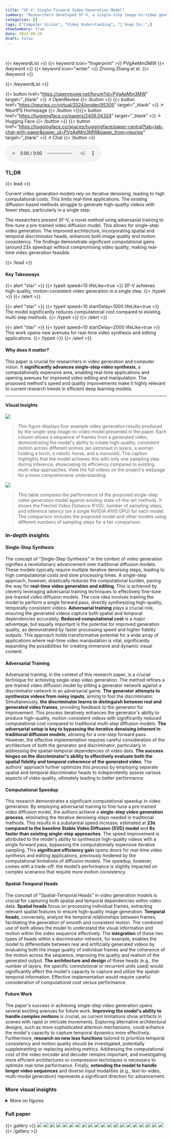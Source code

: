 ```yaml
---
title: "SF-V: Single Forward Video Generation Model"
summary: "Researchers developed SF-V, a single-step image-to-video generation model, achieving a 23x speedup compared to existing models without sacrificing quality, paving the way for real-time video synthesis..."
categories: []
tags: ["Computer Vision", "Video Understanding", "🏢 Snap Inc.",]
showSummary: true
date: 2024-09-26
draft: false
---
```


<br>

{{< keywordList >}}
{{< keyword icon="fingerprint" >}} PVgAeMm3MW {{< /keyword >}}
{{< keyword icon="writer" >}} Zhixing Zhang et el. {{< /keyword >}}
 
{{< /keywordList >}}

{{< button href="https://openreview.net/forum?id=PVgAeMm3MW" target="_blank" >}}
↗ OpenReview
{{< /button >}}
{{< button href="https://neurips.cc/virtual/2024/poster/95305" target="_blank" >}}
↗ NeurIPS Homepage
{{< /button >}}{{< button href="https://huggingface.co/papers/2406.04324" target="_blank" >}}
↗ Hugging Face
{{< /button >}}
{{< button href="https://huggingface.co/spaces/huggingface/paper-central?tab=tab-chat-with-paper&paper_id=PVgAeMm3MW&paper_from=neurips" target="_blank" >}}
↗ Chat
{{< /button >}}



<audio controls>
    <source src="https://ai-paper-reviewer.com/PVgAeMm3MW/podcast.wav" type="audio/wav">
    Your browser does not support the audio element.
</audio>


### TL;DR


{{< lead >}}

Current video generation models rely on iterative denoising, leading to high computational costs. This limits real-time applications.  The existing diffusion-based methods struggle to generate high-quality videos with fewer steps, particularly in a single step.

The researchers present SF-V, a novel method using adversarial training to fine-tune a pre-trained video diffusion model.  This allows for single-step video generation.  The improved architecture, incorporating spatial and temporal discriminator heads, enhances both image quality and motion consistency.  The findings demonstrate significant computational gains (around 23x speedup) without compromising video quality, making real-time video generation feasible.

{{< /lead >}}


#### Key Takeaways

{{< alert "star" >}}
{{< typeit speed=10 lifeLike=true >}} SF-V achieves high-quality, motion-consistent video generation in a single step. {{< /typeit >}}
{{< /alert >}}

{{< alert "star" >}}
{{< typeit speed=10 startDelay=1000 lifeLike=true >}} The model significantly reduces computational cost compared to existing multi-step methods. {{< /typeit >}}
{{< /alert >}}

{{< alert "star" >}}
{{< typeit speed=10 startDelay=2000 lifeLike=true >}} This work opens new avenues for real-time video synthesis and editing applications. {{< /typeit >}}
{{< /alert >}}

#### Why does it matter?
This paper is crucial for researchers in video generation and computer vision.  It **significantly advances single-step video synthesis**, a computationally expensive area, enabling real-time applications and opening avenues for improved video editing and manipulation.  The proposed method's speed and quality improvements make it highly relevant to current research trends in efficient deep learning models. 

------
#### Visual Insights



![](https://ai-paper-reviewer.com/PVgAeMm3MW/figures_0_1.jpg)

> This figure displays four example video generation results produced by the single-step image-to-video model presented in the paper.  Each column shows a sequence of frames from a generated video, demonstrating the model's ability to create high-quality, consistent motion across different scenes (an astronaut in space, a woman holding a torch, a robotic horse, and a monorail). The caption highlights that the model achieves this with only one sampling step during inference, showcasing its efficiency compared to existing multi-step approaches. View the full videos on the project's webpage for a more comprehensive understanding.





![](https://ai-paper-reviewer.com/PVgAeMm3MW/tables_5_1.jpg)

> This table compares the performance of the proposed single-step video generation model against existing state-of-the-art methods.  It shows the Fréchet Video Distance (FVD), number of sampling steps, and inference latency (on a single NVIDIA A100 GPU) for each model.  The comparison includes the proposed model and other models using different numbers of sampling steps for a fair comparison.





### In-depth insights


#### Single-Step Synthesis
The concept of "Single-Step Synthesis" in the context of video generation signifies a revolutionary advancement over traditional diffusion models.  These models typically require multiple iterative denoising steps, leading to high computational costs and slow processing times.  A single-step approach, however, drastically reduces the computational burden, paving the way for **real-time video generation and editing**.  This is achieved by cleverly leveraging adversarial training techniques to effectively fine-tune pre-trained video diffusion models.  The core idea involves training the model to perform a single forward pass, directly synthesizing high-quality, temporally consistent videos.  **Adversarial training** plays a crucial role, ensuring the generated videos capture both spatial and temporal dependencies accurately.  **Reduced computational cost** is a major advantage, but equally important is the potential for improved generation quality, as demonstrated by faster processing speed and higher fidelity outputs. This approach holds transformative potential for a wide array of applications where real-time video manipulation is vital, significantly expanding the possibilities for creating immersive and dynamic visual content.

#### Adversarial Training
Adversarial training, in the context of this research paper, is a crucial technique for achieving single-step video generation.  The method refines a pre-trained video diffusion model by pitting a generator network against a discriminator network in an adversarial game.  **The generator attempts to synthesize videos from noisy inputs**, aiming to fool the discriminator. Simultaneously, **the discriminator learns to distinguish between real and generated video frames**, providing feedback to the generator for improvement. This process iteratively enhances the generator's ability to produce high-quality, motion-consistent videos with significantly reduced computational cost compared to traditional multi-step diffusion models. **The adversarial setup is key to bypassing the iterative denoising inherent in traditional diffusion models**, allowing for a one-step forward pass.  However, the effective implementation requires careful consideration of the architecture of both the generator and discriminator, particularly in addressing the spatial-temporal dependencies of video data.  **The success hinges on the discriminator's ability to effectively evaluate both the spatial fidelity and temporal coherence of the generated video**. The authors' approach further optimizes this process by employing separate spatial and temporal discriminator heads to independently assess various aspects of video quality, ultimately leading to better performance.

#### Computational Speedup
This research demonstrates a significant computational speedup in video generation.  By employing adversarial training to fine-tune a pre-trained video diffusion model, the authors achieve a **single-step video generation process**, eliminating the iterative denoising steps needed in traditional methods. This results in a substantial speed increase, estimated at **23x compared to the baseline Stable Video Diffusion (SVD) model** and **6x faster than existing single-step approaches**.  The speed improvement is attributed to the model's ability to synthesize high-quality videos with a single forward pass, bypassing the computationally expensive iterative sampling.  This **significant efficiency gain** opens doors for real-time video synthesis and editing applications, previously hindered by the computational limitations of diffusion models.  The speedup, however, comes with a trade-off:  the model’s performance is slightly impacted on complex scenarios that require more motion consistency.

#### Spatial-Temporal Heads
The concept of "Spatial-Temporal Heads" in video generation models is crucial for capturing both spatial and temporal dependencies within video data.  **Spatial heads** focus on processing individual frames, extracting relevant spatial features to ensure high-quality image generation.  **Temporal heads**, conversely, analyze the temporal relationships between frames, facilitating the generation of smooth and consistent motion.  The combined use of both allows the model to understand the visual information and motion within the video sequence effectively. The **integration** of these two types of heads within a discriminator network, for example, enables the model to differentiate between real and artificially generated videos by evaluating both the image quality of individual frames and the coherence of the motion across the sequence, improving the quality and realism of the generated output.  **The architecture and design** of these heads (e.g., the number of layers, the specific convolutional or recurrent units used)  would significantly affect the model's capacity to capture and utilize the spatial-temporal information. Effective implementation would require careful consideration of computational cost versus performance.

#### Future Work
The paper's success in achieving single-step video generation opens several exciting avenues for future work.  **Improving the model's ability to handle complex motions** is crucial, as current limitations show artifacts in scenes with rapid or intricate movements.  Exploring alternative architectural designs, such as more sophisticated attention mechanisms, could enhance the model's capacity to capture temporal dynamics more effectively.  Furthermore, **research on new loss functions** tailored to prioritize temporal consistency and motion quality should be investigated, potentially supplementing or replacing existing metrics.  Addressing the computational cost of the video encoder and decoder remains important, and investigating more efficient architectures or compression techniques is necessary to optimize real-time performance.  Finally, **extending the model to handle longer video sequences** and diverse input modalities (e.g., text-to-video, multi-modal generation) represents a significant direction for advancement.


### More visual insights

<details>
<summary>More on figures
</summary>


![](https://ai-paper-reviewer.com/PVgAeMm3MW/figures_3_1.jpg)

> This figure illustrates the training pipeline of the proposed single-step video generation model.  The generator and discriminator are initialized with pre-trained weights from an image-to-video diffusion model.  The discriminator's backbone is frozen, while spatial and temporal discriminator heads are added and trained.  The training process involves adding noise to video latents, generating denoised latents using the generator, and calculating reconstruction and adversarial losses to refine the model.  This process is designed to enable the generation of high-quality videos with a single forward pass.


![](https://ai-paper-reviewer.com/PVgAeMm3MW/figures_5_1.jpg)

> This figure illustrates the architecture of the spatial and temporal discriminator heads used in the model. The spatial head processes each frame independently by reshaping the input features to merge the temporal and batch axes.  The temporal head, conversely, merges spatial dimensions to the batch axis, enabling it to capture temporal correlations between frames. Both heads receive intermediate features from the UNet encoder and use image conditioning (c) and frame index as input.


![](https://ai-paper-reviewer.com/PVgAeMm3MW/figures_6_1.jpg)

> This figure showcases the model's ability to generate high-quality, motion-consistent videos from a single conditioning image.  It presents several example video sequences generated from different images depicting various scenes and objects. Each video consists of 14 frames at 1024 x 576 resolution and a frame rate of 7 FPS. The diversity of scenes highlights the model's adaptability across different domains.


![](https://ai-paper-reviewer.com/PVgAeMm3MW/figures_7_1.jpg)

> This figure compares the video generation results of different methods, including SVD, AnimateLCM, LADD, UFOGen, and the proposed method.  It shows that the proposed method achieves comparable quality to SVD with 25 steps, significantly outperforming other single-step methods and showing a significant speed increase.


![](https://ai-paper-reviewer.com/PVgAeMm3MW/figures_9_1.jpg)

> This figure shows probability density functions (PDFs) of σ′ for different values of Pmean and Pstd.  The parameter σ′ represents the noise level added to the samples before being passed to the discriminator during training. The different curves illustrate how the distribution of σ′ changes depending on the chosen values of Pmean and Pstd, influencing the training stability and overall model performance.


![](https://ai-paper-reviewer.com/PVgAeMm3MW/figures_9_2.jpg)

> This figure shows the impact of different noise level distributions on the video generation quality.  Four different noise distributions are tested, each defined by parameters Pmean and Pstd which control the mean and standard deviation of the lognormal distribution of noise levels. The results, shown as the first and last frames of generated videos, demonstrate that the quality of the generated video is highly sensitive to the noise distribution used in training. A balanced noise distribution generally yields superior video quality.


![](https://ai-paper-reviewer.com/PVgAeMm3MW/figures_9_3.jpg)

> This figure compares the video generation results of several different models, including the proposed single-step method, highlighting the trade-off between the number of sampling steps and the quality of the generated video. The proposed method shows comparable video quality to models using significantly more steps, demonstrating its speed advantage.


</details>






### Full paper

{{< gallery >}}
<img src="https://ai-paper-reviewer.com/PVgAeMm3MW/1.png" class="grid-w50 md:grid-w33 xl:grid-w25" />
<img src="https://ai-paper-reviewer.com/PVgAeMm3MW/2.png" class="grid-w50 md:grid-w33 xl:grid-w25" />
<img src="https://ai-paper-reviewer.com/PVgAeMm3MW/3.png" class="grid-w50 md:grid-w33 xl:grid-w25" />
<img src="https://ai-paper-reviewer.com/PVgAeMm3MW/4.png" class="grid-w50 md:grid-w33 xl:grid-w25" />
<img src="https://ai-paper-reviewer.com/PVgAeMm3MW/5.png" class="grid-w50 md:grid-w33 xl:grid-w25" />
<img src="https://ai-paper-reviewer.com/PVgAeMm3MW/6.png" class="grid-w50 md:grid-w33 xl:grid-w25" />
<img src="https://ai-paper-reviewer.com/PVgAeMm3MW/7.png" class="grid-w50 md:grid-w33 xl:grid-w25" />
<img src="https://ai-paper-reviewer.com/PVgAeMm3MW/8.png" class="grid-w50 md:grid-w33 xl:grid-w25" />
<img src="https://ai-paper-reviewer.com/PVgAeMm3MW/9.png" class="grid-w50 md:grid-w33 xl:grid-w25" />
<img src="https://ai-paper-reviewer.com/PVgAeMm3MW/10.png" class="grid-w50 md:grid-w33 xl:grid-w25" />
<img src="https://ai-paper-reviewer.com/PVgAeMm3MW/11.png" class="grid-w50 md:grid-w33 xl:grid-w25" />
<img src="https://ai-paper-reviewer.com/PVgAeMm3MW/12.png" class="grid-w50 md:grid-w33 xl:grid-w25" />
<img src="https://ai-paper-reviewer.com/PVgAeMm3MW/13.png" class="grid-w50 md:grid-w33 xl:grid-w25" />
<img src="https://ai-paper-reviewer.com/PVgAeMm3MW/14.png" class="grid-w50 md:grid-w33 xl:grid-w25" />
<img src="https://ai-paper-reviewer.com/PVgAeMm3MW/15.png" class="grid-w50 md:grid-w33 xl:grid-w25" />
<img src="https://ai-paper-reviewer.com/PVgAeMm3MW/16.png" class="grid-w50 md:grid-w33 xl:grid-w25" />
<img src="https://ai-paper-reviewer.com/PVgAeMm3MW/17.png" class="grid-w50 md:grid-w33 xl:grid-w25" />
<img src="https://ai-paper-reviewer.com/PVgAeMm3MW/18.png" class="grid-w50 md:grid-w33 xl:grid-w25" />
<img src="https://ai-paper-reviewer.com/PVgAeMm3MW/19.png" class="grid-w50 md:grid-w33 xl:grid-w25" />
<img src="https://ai-paper-reviewer.com/PVgAeMm3MW/20.png" class="grid-w50 md:grid-w33 xl:grid-w25" />
{{< /gallery >}}